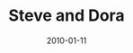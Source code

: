 ---
layout: media
category: media
title: "Steve and Dora"
date: 2010-01-11
description: "Steve and Dora share their story of hope and believing in God's promises."
video: "http://s3.amazonaws.com/crossroads-media/other-media/video/SteveDora.mp4"
video-poster: "http://s3.amazonaws.com/crossroads-media/images/SteveDora-still.jpg"
---